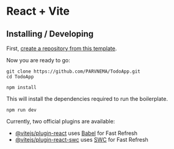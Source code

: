 # React + Vite


## Installing / Developing

First, [create a repository from this template](https://docs.github.com/en/github/creating-cloning-and-archiving-repositories/creating-a-repository-on-github/creating-a-repository-from-a-template).

Now you are ready to go:

```shell
git clone https://github.com/PARVNEMA/TodoApp.git
cd TodoApp

```
```shell
npm install
```

This will install the dependencies required to run the boilerplate.

```shell
npm run dev
```


Currently, two official plugins are available:

- [@vitejs/plugin-react](https://github.com/vitejs/vite-plugin-react/blob/main/packages/plugin-react/README.md) uses [Babel](https://babeljs.io/) for Fast Refresh
- [@vitejs/plugin-react-swc](https://github.com/vitejs/vite-plugin-react-swc) uses [SWC](https://swc.rs/) for Fast Refresh

